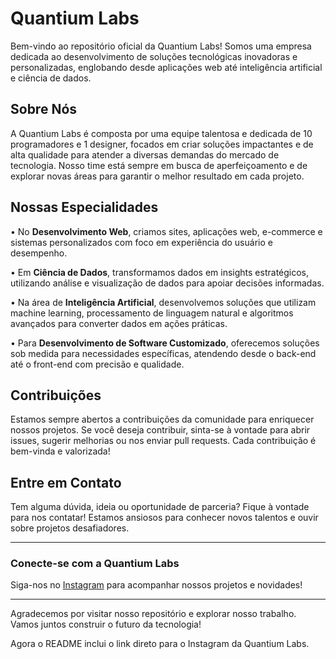 # Quantium Labs

Bem-vindo ao repositório oficial da Quantium Labs! Somos uma empresa dedicada ao desenvolvimento de soluções tecnológicas inovadoras e personalizadas, englobando desde aplicações web até inteligência artificial e ciência de dados.

## Sobre Nós

A Quantium Labs é composta por uma equipe talentosa e dedicada de 10 programadores e 1 designer, focados em criar soluções impactantes e de alta qualidade para atender a diversas demandas do mercado de tecnologia. Nosso time está sempre em busca de aperfeiçoamento e de explorar novas áreas para garantir o melhor resultado em cada projeto.

## Nossas Especialidades

• No **Desenvolvimento Web**, criamos sites, aplicações web, e-commerce e sistemas personalizados com foco em experiência do usuário e desempenho.

• Em **Ciência de Dados**, transformamos dados em insights estratégicos, utilizando análise e visualização de dados para apoiar decisões informadas.

• Na área de **Inteligência Artificial**, desenvolvemos soluções que utilizam machine learning, processamento de linguagem natural e algoritmos avançados para converter dados em ações práticas.

• Para **Desenvolvimento de Software Customizado**, oferecemos soluções sob medida para necessidades específicas, atendendo desde o back-end até o front-end com precisão e qualidade. 

## Contribuições

Estamos sempre abertos a contribuições da comunidade para enriquecer nossos projetos. Se você deseja contribuir, sinta-se à vontade para abrir issues, sugerir melhorias ou nos enviar pull requests. Cada contribuição é bem-vinda e valorizada!

## Entre em Contato

Tem alguma dúvida, ideia ou oportunidade de parceria? Fique à vontade para nos contatar! Estamos ansiosos para conhecer novos talentos e ouvir sobre projetos desafiadores.

---

### Conecte-se com a Quantium Labs

Siga-nos no [Instagram](https://www.instagram.com/quantiumlabs/) para acompanhar nossos projetos e novidades!

---

Agradecemos por visitar nosso repositório e explorar nosso trabalho. Vamos juntos construir o futuro da tecnologia!

Agora o README inclui o link direto para o Instagram da Quantium Labs.
